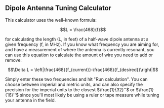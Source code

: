 ## Dipole Antenna Tuning Calculator

This calculator uses the well-known formula:

$$L = \frac{468}{f}$$


for calculating the length (L, in feet) of a half-wave dipole antenna at a given frequency (f, in MHz). If you know what frequency you are aiming for, and have a measurement of where the antenna is currently resonant, you can use this equation to calculate the amount of wire you need to add or remove:

$$\Delta L = \left|\frac{468}{f_{current}}-\frac{468}{f_{desired}}\right|$$

Simply enter these two frequencies and hit "Run calculation". You can choose between imperial and metric units, and can also specify the precision for the imperial units to the closest $\frac{1}{32}''$ or $\frac{1}{16}''$ since you'll most likely be using a ruler or tape measure while tuning your antenna in the field.